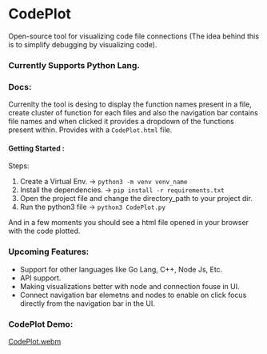 # CodePlot
Open-source tool for visualizing code file connections 
(The idea behind this is to simplify debugging by visualizing code).

### Currently Supports Python Lang.

### Docs:
Currenlty the tool is desing to display the function names present in a file, create cluster of function for each files and also the navigation bar contains file names and when clicked it provides a dropdown of the functions present within. Provides with a `CodePlot.html` file. 
#### Getting Started :
Steps:
1. Create a Virtual Env.
-> `python3 -m venv venv_name`
2. Install the dependencies.
-> `pip install -r requirements.txt`
3. Open the project file and change the directory_path to your project dir.
4. Run the python3 file
-> `python3 CodePlot.py`
   
And in a few moments you should see a html file opened in your browser with the code plotted.

### Upcoming Features:
* Support for other languages like Go Lang, C++, Node Js, Etc.
* API support.
* Making visualizations better with node and connection fouse in UI.
* Connect navigation bar elemetns and nodes to enable on click focus directly from the navigation bar in the UI.

### CodePlot Demo:
[CodePlot.webm](https://github.com/user-attachments/assets/e2a9134d-bcf8-4e81-b883-579751f38cf2)

